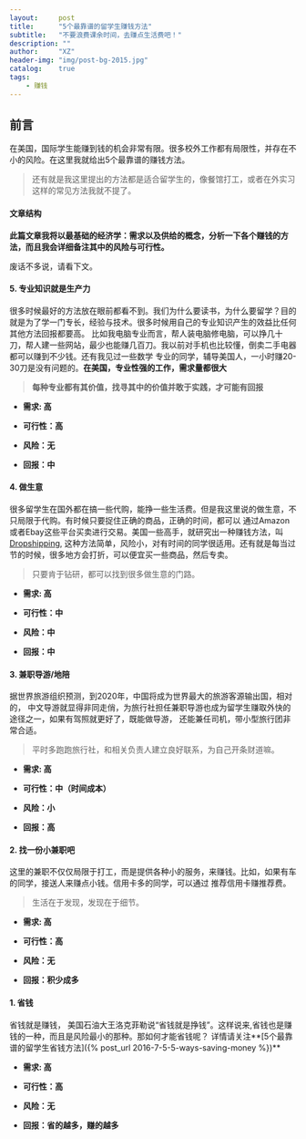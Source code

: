 ```yaml
---
layout:     post
title:      "5个最靠谱的留学生赚钱方法"
subtitle:   "不要浪费课余时间，去赚点生活费吧！"
description: ""
author:     "XZ"
header-img: "img/post-bg-2015.jpg"
catalog:    true
tags:
    - 赚钱
---
```


## 前言

在美国，国际学生能赚到钱的机会非常有限。很多校外工作都有局限性，并存在不小的风险。在这里我就给出5个最靠谱的赚钱方法。

> 还有就是我这里提出的方法都是适合留学生的，像餐馆打工，或者在外实习这样的常见方法我就不提了。

#### 文章结构

**此篇文章我将以最基础的经济学：需求以及供给的概念，分析一下各个赚钱的方法，而且我会详细备注其中的风险与可行性。**

废话不多说，请看下文。

#### 5. 专业知识就是生产力

很多时候最好的方法放在眼前都看不到。我们为什么要读书，为什么要留学？目的就是为了学一门专长，经验与技术。很多时候用自己的专业知识产生的效益比任何其他方法回报都要高。
比如我电脑专业而言，帮人装电脑修电脑，可以挣几十刀，帮人建一些网站，最少也能赚几百刀。我以前对手机也比较懂，倒卖二手电器都可以赚到不少钱。还有我见过一些数学
专业的同学，辅导美国人，一小时赚20-30刀是没有问题的。**在美国，专业性强的工作，需求量都很大**

> **每种专业都有其价值，找寻其中的价值并敢于实践，才可能有回报**

* **需求: 高**

* **可行性：高**

* **风险：无**

* **回报：中**

#### 4. 做生意

很多留学生在国外都在搞一些代购，能挣一些生活费。但是我这里说的做生意，不只局限于代购。有时候只要捉住正确的商品，正确的时间，都可以
通过Amazon或者Ebay这些平台买卖进行交易。美国一些高手，就研究出一种赚钱方法，叫[Dropshipping](https://www.shopify.com/guides/dropshipping),
这种方法简单，风险小，对有时间的同学很适用。还有就是每当过节的时候，很多地方会打折，可以便宜买一些商品，然后专卖。

> 只要肯于钻研，都可以找到很多做生意的门路。

* **需求: 高**

* **可行性：中**

* **风险：中**

* **回报：中**

#### 3. 兼职导游/地陪

据世界旅游组织预测，到2020年，中国将成为世界最大的旅游客源输出国，相对的，
中文导游就显得非同走俏，为旅行社担任兼职导游也成为留学生赚取外快的途径之一，如果有驾照就更好了，既能做导游，
还能兼任司机，带小型旅行团非常合适。

> 平时多跑跑旅行社，和相关负责人建立良好联系，为自己开条财道嘛。

* **需求: 高**

* **可行性：中（时间成本）** 

* **风险：小**

* **回报：高**

#### 2. 找一份小兼职吧

这里的兼职不仅仅局限于打工，而是提供各种小的服务，来赚钱。比如，如果有车的同学，接送人来赚点小钱。信用卡多的同学，可以通过
推荐信用卡赚推荐费。

> 生活在于发现，发现在于细节。

* **需求: 高**

* **可行性：高** 

* **风险：无**

* **回报：积少成多**

#### 1. 省钱

省钱就是赚钱， 美国石油大王洛克菲勒说“省钱就是挣钱”。这样说来,省钱也是赚钱的一种，而且是风险最小的那种。那如何才能省钱呢？
详情请关注**[5个最靠谱的留学生省钱方法]({% post_url 2016-7-5-5-ways-saving-money %})**

* **需求: 高**

* **可行性：高** 

* **风险：无**

* **回报：省的越多，赚的越多**
